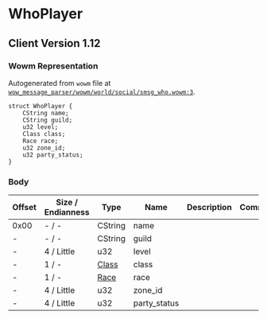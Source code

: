 # WhoPlayer

## Client Version 1.12

### Wowm Representation

Autogenerated from `wowm` file at [`wow_message_parser/wowm/world/social/smsg_who.wowm:3`](https://github.com/gtker/wow_messages/tree/main/wow_message_parser/wowm/world/social/smsg_who.wowm#L3).
```rust,ignore
struct WhoPlayer {
    CString name;
    CString guild;
    u32 level;
    Class class;
    Race race;
    u32 zone_id;
    u32 party_status;
}
```
### Body

| Offset | Size / Endianness | Type | Name | Description | Comment |
| ------ | ----------------- | ---- | ---- | ----------- | ------- |
| 0x00 | - / - | CString | name |  |  |
| - | - / - | CString | guild |  |  |
| - | 4 / Little | u32 | level |  |  |
| - | 1 / - | [Class](class.md) | class |  |  |
| - | 1 / - | [Race](race.md) | race |  |  |
| - | 4 / Little | u32 | zone_id |  |  |
| - | 4 / Little | u32 | party_status |  |  |

